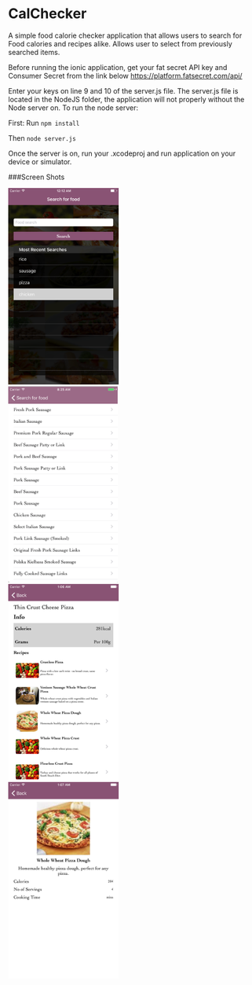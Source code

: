 # CalChecker
A simple food calorie checker application that allows users to search for Food calories and recipes alike.
Allows user to select from previously searched items.

Before running the ionic application, get your fat secret API key and Consumer Secret from the link below
https://platform.fatsecret.com/api/

Enter your keys on line 9 and 10 of the server.js file.
The server.js file is located in the NodeJS folder, the application will not properly without the Node server on.
To run the node server:

First:
Run ```npm install```

Then ```node server.js```

Once the server is on, run your .xcodeproj and run application on your device or simulator.

###Screen Shots
<div>
<img src="/images/main.png?raw=true" height="400" alt="Splash" style="margin-right: 30px">
<img src="/images/foodlist.png?raw=true" height="400" alt="HealthKit" style="margin-right: 30px">
</div>
<div>
<img src="/images/recipelist.png?raw=true" height="400" alt="Prompt" style="margin-right: 30px">
<img src="/images/recipe.png?raw=true" height="400" alt="Table View Controller" style="margin-right: 30px">
</div>

